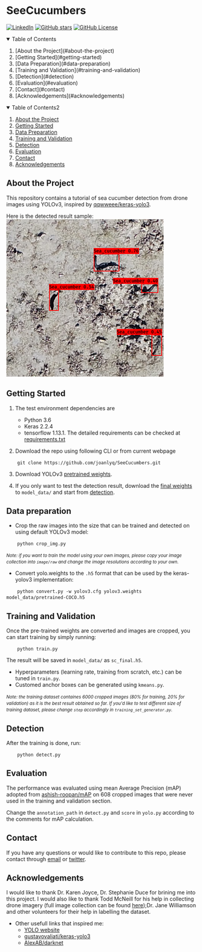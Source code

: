 # SeeCucumbers
[![LinkedIn](https://img.shields.io/twitter/follow/joan_lyq?style=social)](https://twitter.com/joan_lyq)
[![GitHub stars](https://img.shields.io/github/stars/joanlyq/SeeCucumbers?style=social&label=Stars)](https://github.com/joanlyq/SeeCucumbers)
[![GitHub License](https://img.shields.io/github/license/joanlyq/SeeCucumbers)](https://github.com/joanlyq/SeeCucumbers)


<!-- TABLE OF CONTENTS -->
<details open="open">
	<summary>Table of Contents</summary>
	<ol>
		<li>[About the Project](#about-the-project)</li>
		<li>[Getting Started](#getting-started)</li>
		<li>[Data Preparation](#data-preparation)</li>
		<li>[Training and Validation](#training-and-validation)</li>
		<li>[Detection](#detection)</li>
		<li>[Evaluation](#evaluation)</li>
		<li>[Contact](#contact)</a></li>
		<li>[Acknowledgements](#acknowledgements)</li>
	</ol>
</details>

<details open="open">
	<summary>Table of Contents2</summary>
	<ol>
		<li><a href="#about-the-project">About the Project</a></li>
		<li><a href="#getting-started">Getting Started</a></li>
		<li><a href="#data-preparation">Data Preparation</a></li>
		<li><a href="#training-and-validation">Training and Validation</a></li>
		<li><a href="#detection">Detection</a></li>
		<li><a href="#evaluation">Evaluation</a></li>
		<li><a href="#contact">Contact</a></li>
		<li><a href="#acknowledgements">Acknowledgements</a></li>
	</ol>
</details>

<a name="about-the-project"></a>
## About the Project

This repository contains a tutorial of sea cucumber detection from drone images using YOLOv3, inspired by [qqwweee/keras-yolo3](https://github.com/qqwweee/keras-yolo3).

Here is the detected result sample: 
![Result](detected_result/dr_sample.png)

<a name="getting-started"></a>
## Getting Started

1. The test environment dependencies are
    - Python 3.6
    - Keras 2.2.4
    - tensorflow 1.13.1. 
   The detailed requirements can be checked at [requirements.txt](requirements.txt)

2. Download the repo using following CLI or from current webpage
```
	git clone https://github.com/joanlyq/SeeCucumbers.git
```

3. Download YOLOv3 [pretrained weights](https://pjreddie.com/media/files/yolov3.weights). 

4. If you only want to test the detection result, download the [final weights](https://cloudstor.aarnet.edu.au/plus/s/fnZEJAw6TmHRkc3) to `model_data/` and start from [detection](#detection).
	
<a name="data-preparation"></a>
## Data preparation
* Crop the raw images into the size that can be trained and detected on using default YOLOv3 model:

```
	python crop_img.py
```

<small> *Note: if you want to train the model using your own images, please copy your image collection into `image/raw` and change the image resolutions according to your own.* </small>

* Convert yolo.weights to the `.h5` format that can be used by the keras-yolov3 implementation:

```
	python convert.py -w yolov3.cfg yolov3.weights model_data/pretrained-COCO.h5
```
<a name="training-and-validation"></a>
## Training and Validation
Once the pre-trained weights are converted and images are cropped, you can start training by simply running:   

```
	python train.py
```

The result will be saved in `model_data/` as `sc_final.h5`.

* Hyperparameters (learning rate, training from scratch, etc.) can be tuned in `train.py`.
* Customed anchor boxes can be generated using `kmeans.py`. 

<small>*Note: the training dataset containes 6000 cropped images (80% for training, 20% for validation) as it is the best result obtained so far. If you'd like to test different size of training dataset, please change `step` accordingly in `training_set_generator.py`.*  </small>



<a name="detection"></a>
## Detection
After the training is done, run: 

```
	python detect.py
```

<a name="evaluation"></a>
## Evaluation
The performance was evaluated using mean Average Precision (mAP) adopted from [ashish-roopan/mAP](https://github.com/ashish-roopan/mAP) on 608 cropped images that were never used in the training and validation section. 

Change the `annotation_path` in `detect.py` and `score` in `yolo.py` according to the comments for mAP calculation.

<a name="contact"></a>
## Contact
If you have any questions or would like to contribute to this repo, please contact through [email](mailto:joan.li@my.jcu.edu.au) or [twitter](https://twitter.com/joan_lyq).

<a name="acknowledgements"></a>
## Acknowledgements
I would like to thank Dr. Karen Joyce, Dr. Stephanie Duce for brining me into this project. I would also like to thank Todd McNeill for his help in collecting drone imagery (full image collection can be found [here](data.geonadir.com));Dr. Jane Williamson and other volunteers for their help in labelling the dataset. 

* Other usefull links that inspired me:
	* [YOLO website](https://pjreddie.com/darknet/yolo/)
	* [gustavovaliati/keras-yolo3](https://github.com/gustavovaliati/keras-yolo3)
	* [AlexAB/darknet](https://github.com/AlexeyAB/darknet#how-to-train-to-detect-your-custom-objects)
